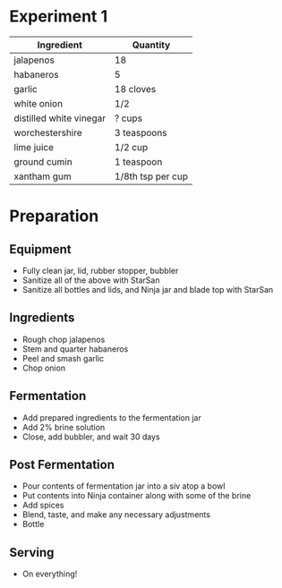# Experiment 1

| Ingredient              | Quantity          |
| ----------------------- | ----------------- |
| jalapenos               | 18                |
| habaneros               | 5                 |
| garlic                  | 18 cloves         |
| white onion             | 1/2               |
| distilled white vinegar | ? cups            |
| worchestershire         | 3 teaspoons       |
| lime juice              | 1/2 cup           |
| ground cumin            | 1 teaspoon        |
| xantham gum             | 1/8th tsp per cup |

# Preparation

## Equipment

* Fully clean jar, lid, rubber stopper, bubbler
* Sanitize all of the above with StarSan
* Sanitize all bottles and lids, and Ninja jar and blade top with StarSan

## Ingredients

* Rough chop jalapenos
* Stem and quarter habaneros
* Peel and smash garlic
* Chop onion

## Fermentation

* Add prepared ingredients to the fermentation jar
* Add 2% brine solution
* Close, add bubbler, and wait 30 days

## Post Fermentation

* Pour contents of fermentation jar into a siv atop a bowl
* Put contents into Ninja container along with some of the brine
* Add spices
* Blend, taste, and make any necessary adjustments
* Bottle

## Serving

* On everything!
